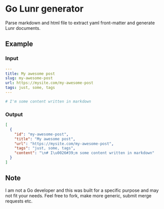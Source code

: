 # Go Lunr generator

Parse markdown and html file to extract yaml front-matter and generate Lunr documents.

## Example

### Input

```yaml
---
title: My awesome post
slug: my-awesome-post
url: https://mysite.com/my-awesome-post
tags: just, some, tags
---

# I'm some content written in markdown
```

### Output
```json
[
  {
    "id": "my-awesome-post",
    "title": "My awesome post",
    "url": "https://mysite.com/my-awesome-post",
    "tags": "just, some, tags",
    "content": "\n# I\u0026#39;m some content written in markdown"
  }
]
```

## Note

I am not a Go developer and this was built for a specific purpose and may not fit your needs. Feel free to fork, make more generic, submit merge requests etc.